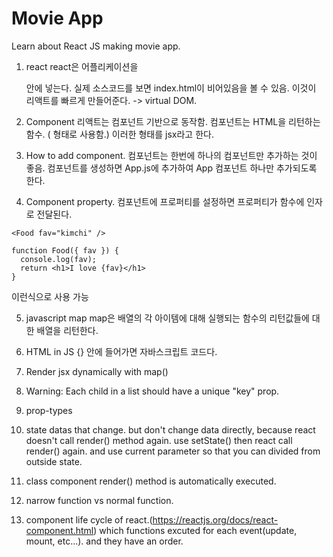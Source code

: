 # Movie App

Learn about React JS making movie app.


1. react
react은 어플리케이션을 <div id="root"></div> 안에 넣는다.
실제 소스코드를 보면 index.html이 비어있음을 볼 수 있음.
이것이 리액트를 빠르게 만들어준다. -> virtual DOM.

2. Component
리액트는 컴포넌트 기반으로 동작함.
컴포넌트는 HTML을 리턴하는 함수.
(<App/> 형태로 사용함.) 이러한 형태를 jsx라고 한다.

3. How to add component.
컴포넌트는 한번에 하나의 컴포넌트만 추가하는 것이 좋음.
컴포넌트를 생성하면 App.js에 추가하여 App 컴포넌트 하나만 추가되도록 한다.

4. Component property.
컴포넌트에 프로퍼티를 설정하면 프로퍼티가 함수에 인자로 전달된다.
```      
<Food fav="kimchi" />

function Food({ fav }) {
  console.log(fav);
  return <h1>I love {fav}</h1>
}
```
이런식으로 사용 가능

5. javascript map
map은 배열의 각 아이템에 대해 실행되는 함수의 리턴값들에 대한 배열을 리턴한다.

6. HTML in JS
{} 안에 들어가면 자바스크립트 코드다.

7. Render jsx dynamically with map()

8. Warning: Each child in a list should have a unique "key" prop.

9. prop-types

10. state
datas that change.
but don't change data directly, because react doesn't call render() method again. use setState() then react call render() again. and use current parameter so that you can divided from outside state.

11. class component
render() method is automatically executed.

12. narrow function vs normal function.

13. component life cycle of react.(https://reactjs.org/docs/react-component.html)
which functions excuted for each event(update, mount, etc...). and they have an order.